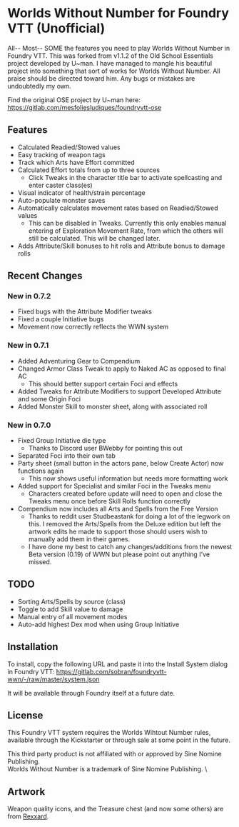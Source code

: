 # Worlds Without Number for Foundry VTT (Unofficial)
All-- Most-- SOME the features you need to play Worlds Without Number in Foundry VTT. This was forked from v1.1.2 of the Old School Essentials project developed by U~man. I have managed to mangle his beautiful project into something that sort of works for Worlds Without Number. All praise should be directed toward him. Any bugs or mistakes are undoubtedly my own.

Find the original OSE project by U~man here: https://gitlab.com/mesfoliesludiques/foundryvtt-ose
## Features
* Calculated Readied/Stowed values
* Easy tracking of weapon tags
* Track which Arts have Effort committed
* Calculated Effort totals from up to three sources
    * Click Tweaks in the character title bar to activate spellcasting and enter caster class(es)
* Visual indicator of health/strain percentage
* Auto-populate monster saves
* Automatically calculates movement rates based on Readied/Stowed values
    * This can be disabled in Tweaks. Currently this only enables manual entering of Exploration Movement Rate, from which the others will still be calculated. This will be changed later.
* Adds Attribute/Skill bonuses to hit rolls and Attribute bonus to damage rolls

## Recent Changes
### New in 0.7.2
* Fixed bugs with the Attribute Modifier tweaks
* Fixed a couple Initiative bugs
* Movement now correctly reflects the WWN system
### New in 0.7.1
* Added Adventuring Gear to Compendium
* Changed Armor Class Tweak to apply to Naked AC as opposed to final AC
    * This should better support certain Foci and effects
* Added Tweaks for Attribute Modifiers to support Developed Attribute and some Origin Foci
* Added Monster Skill to monster sheet, along with associated roll
### New in 0.7.0
* Fixed Group Initiative die type
    * Thanks to Discord user BWebby for pointing this out
* Separated Foci into their own tab
* Party sheet (small button in the actors pane, below Create Actor) now functions again
    * This now shows useful information but needs more formatting work
* Added support for Specialist and similar Foci in the Tweaks menu
    * Characters created before update will need to open and close the Tweaks menu once before Skill Rolls function correctly
* Compendium now includes all Arts and Spells from the Free Version
    * Thanks to reddit user Studbeastank for doing a lot of the legwork on this. I removed the Arts/Spells from the Deluxe edition but left the artwork edits he made to support those should users wish to manually add them in their games.
    * I have done my best to catch any changes/additions from the newest Beta version (0.19) of WWN but please point out anything I've missed.
## TODO
* Sorting Arts/Spells by source (class)
* Toggle to add Skill value to damage
* Manual entry of all movement modes
* Auto-add highest Dex mod when using Group Initiative
## Installation
To install, copy the following URL and paste it into the Install System dialog in Foundry VTT:
https://gitlab.com/sobran/foundryvtt-wwn/-/raw/master/system.json

It will be available through Foundry itself at a future date.

## License
This Foundry VTT system requires the Worlds Wihtout Number rules, available through the Kickstarter or through sale at some point in the future.

This third party product is not affiliated with or approved by Sine Nomine Publishing. \
Worlds Without Number is a trademark of Sine Nomine Publishing. \

## Artwork
Weapon quality icons, and the Treasure chest (and now some others) are from [Rexxard](https://assetstore.unity.com/packages/2d/gui/icons/flat-skills-icons-82713).